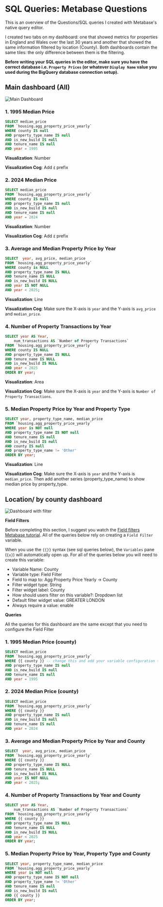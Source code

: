 # SQL Queries: Metabase Questions

This is an overview of the Questions/SQL queries I created with Metabase's native query editor.

I created two tabs on my dashboard: one that showed metrics for properties in England and Wales over the last 30 years and another that showed the same information filtered by location (County). Both dashboards contain the same tiles: the only difference between them is the filtering.

**Before writing your SQL queries in the editor, make sure you have the correct database i.e. `Property Prices` (or whatever `Display Name` value you used during the BigQuery database connection setup).**

## Main dashboard (All)

![Main Dashboard](./images/dashboard_all.jpg)

### 1. 1995 Median Price

```sql
SELECT median_price
FROM `housing.agg_property_price_yearly`
WHERE county IS null
AND property_type_name IS null
AND is_new_build IS null
AND tenure_name IS null
AND year = 1995
```

**Visualization**: Number

**Visualization Cog**: Add `£` prefix

### 2. 2024 Median Price

```sql
SELECT median_price
FROM `housing.agg_property_price_yearly`
WHERE county IS null
AND property_type_name IS null
AND is_new_build IS null
AND tenure_name IS null
AND year = 2024
```

**Visualization**: Number

**Visualization Cog**: Add `£` prefix

### 3. Average and Median Property Price by Year

```sql
SELECT  year, avg_price, median_price
FROM `housing.agg_property_price_yearly` 
WHERE county is NULL
AND property_type_name IS NULL
AND tenure_name IS NULL
AND is_new_build IS NULL
AND year IS NOT NULL
AND year < 2025;
```

**Visualization**: Line

**Visualization Cog**: Make sure the X-axis is `year` and the Y-axis is `avg_price` and `median_price`.

### 4. Number of Property Transactions by Year

```sql
SELECT year AS Year,
    num_transactions AS `Number of Property Transactions`
FROM `housing.agg_property_price_yearly` 
WHERE county IS NULL
AND property_type_name IS NULL
AND tenure_name IS NULL
AND is_new_build IS NULL
AND year < 2025
ORDER BY year;
```

**Visualization**: Area

**Visualization Cog**: Make sure the X-axis is `year` and the Y-axis is `Number of Property Transactions`.

### 5. Median Property Price by Year and Property Type

```sql
SELECT year, property_type_name, median_price
FROM `housing.agg_property_price_yearly`
WHERE year is NOT null
AND property_type_name IS NOT null
AND tenure_name IS null
AND is_new_build IS null
AND county IS null
AND property_type_name != 'Other'
ORDER BY year;
```

**Visualization**: Line

**Visualization Cog**: Make sure the X-axis is `year` and the Y-axis is `median_price`. Then add another series (property_type_name) to show median price by property_type.


## Location/ by county dashboard

![Dashboard with filter](./images/dashboard_filter.jpg)

**Field Filters**

Before completing this section, I suggest you watch the [Field filters Metabase tutorial](https://youtu.be/jLIThmu7BVU?feature=shared). All of the queries below rely on creating a `Field Filter` variable.

When you use the `{{}}` syntax (see sql queries below), the `Variables` pane (`{x}`) will automatically open up. For all of the queries below you will need to create this  variable:

- Variable Name: County
- Variable type: Field Filter
- Field to map to: Agg Property Price Yearly -> County
- Filter widget type: String
- Filter widget label: County
- How should users filter on this variable?: Dropdown list
- Default filter widget value: GREATER LONDON 
- Always require a value: enable

**Queries**

All the queries for this dashboard are the same except that you need to configure the Field Filter

### 1. 1995 Median Price (county)

```sql
SELECT median_price
FROM `housing.agg_property_price_yearly`
WHERE {{ county }} -- change this and add your variable configuration to create the filter 
AND property_type_name IS null
AND is_new_build IS null
AND tenure_name IS null
AND year = 1995
```

### 2. 2024 Median Price (county)

```sql
SELECT median_price
FROM `housing.agg_property_price_yearly`
WHERE {{ county }}
AND property_type_name IS null
AND is_new_build IS null
AND tenure_name IS null
AND year = 2024
```

### 3. Average and Median Property Price by Year and County

```sql
SELECT  year, avg_price, median_price
FROM `housing.agg_property_price_yearly` 
WHERE {{ county }}
AND property_type_name IS NULL
AND tenure_name IS NULL
AND is_new_build IS NULL
AND year IS NOT NULL
AND year < 2025;
```

### 4. Number of Property Transactions by Year and County

```sql
SELECT year AS Year,
    num_transactions AS `Number of Property Transactions`
FROM `housing.agg_property_price_yearly` 
WHERE {{ county }}
AND property_type_name IS NULL
AND tenure_name IS NULL
AND is_new_build IS NULL
AND year < 2025
ORDER BY year;
```

### 5. Median Property Price by Year, Property Type and County

```sql
SELECT year, property_type_name, median_price
FROM `housing.agg_property_price_yearly`
WHERE year is NOT null
AND property_type_name IS NOT null
AND property_type_name != 'Other'
AND tenure_name IS null
AND is_new_build IS null
AND {{ county }}
ORDER BY year;
```